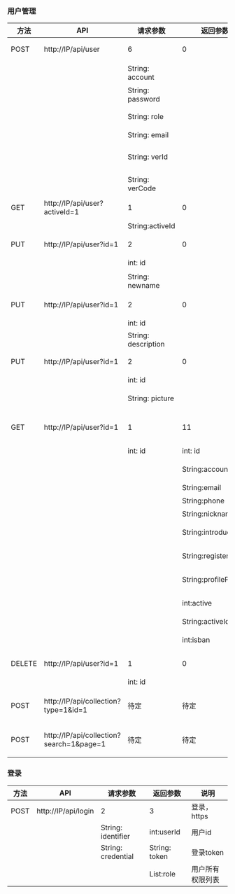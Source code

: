 ### 用户管理

| 方法   | API                                      | 请求参数          |    返回参数            | 说明
|------  |------                                    |--------          |------                 | -----
| POST   | http://IP/api/user                       | 6                | 0                     | 用户注册
|        |                                          | String: account  |                       | 注册账号
|        |                                          | String: password |                       | 密码
|        |                                          | String: role     |                       | 注册角色
|        |                                          | String: email    |                       | 邮箱
|        |                                          | String: verId    |                       | 验证码id, hidden
|        |                                          | String: verCode  |                       | 验证码答案
| GET    | http://IP/api/user?activeId=1            | 1                | 0                     | 用户激活链接
|        |                                          | String:activeId  |                       | 激活码
| PUT    | http://IP/api/user?id=1                  | 2                | 0                     | 修改用户昵称
|        |                                          | int: id          |                       | 用户id
|        |                                          | String: newname  |                       | 新用户昵称
| PUT    | http://IP/api/user?id=1                  | 2                | 0                     | 修改用户介绍
|        |                                          | int: id          |                       | 用户id
|        |                                          | String: description |                    | 新介绍
| PUT    | http://IP/api/user?id=1                  | 2                | 0                     | 修改用户头像
|        |                                          | int: id          |                       | 用户id
|        |                                          | String: picture  |                       | 新头像地址 
| GET    | http://IP/api/user?id=1                  | 1                | 11                    | 获取指定用户信息
|        |                                          | int: id          | int: id               | 用户id
|        |                                          |                  | String:account        | 用户账号
|        |                                          |                  | String:email          | 邮箱
|        |                                          |                  | String:phone          | 手机
|        |                                          |                  | String:nickname       | 昵称
|        |                                          |                  | String:introduction   | 个人简介
|        |                                          |                  | String:registerTime   | 注册时间
|        |                                          |                  | String:profilePicture | 头像地址
|        |                                          |                  | int:active            | 账户是否激活
|        |                                          |                  | String:activeId       | 激活码
|        |                                          |                  | int:isban             | 账号是否封禁
| DELETE | http://IP/api/user?id=1                  | 1                | 0                     | 注销用户
|        |                                          | int: id          |                       | 用户id
| POST   | http://IP/api/collection?type=1&id=1     | 待定              | 待定        | 收藏通知或资源
| POST   | http://IP/api/collection?search=1&page=1 | 待定              | 待定        | 搜索通知或资源

### 登录
| 方法   | API                                    | 请求参数            | 返回参数           | 说明
|------  |------                                  |------              | -------           |-----
| POST   | http://IP/api/login                   | 2                  | 3                 | 登录，https
|        |                                        | String: identifier | int:userId        | 用户id
|        |                                        | String: credential | String: token     | 登录token
|        |                                        |                    | List<String>:role | 用户所有权限列表


